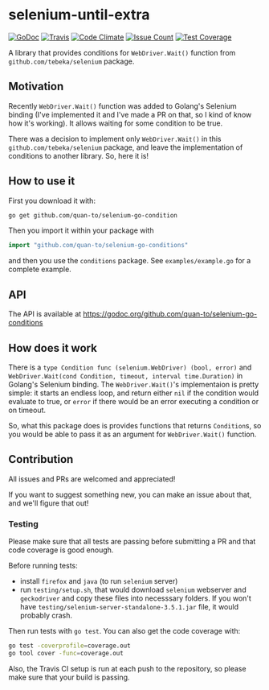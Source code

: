 # selenium-until-extra

[![GoDoc](https://godoc.org/github.com/quan-to/selenium-go-conditions?status.svg)](https://godoc.org/github.com/quan-to/selenium-go-conditions)
[![Travis](https://img.shields.io/travis/quan-to/selenium-go-conditions.svg)](https://travis-ci.org/quan-to/selenium-go-conditions)
[![Code Climate](https://codeclimate.com/github/quan-to/selenium-go-conditions/badges/gpa.svg)](https://codeclimate.com/github/quan-to/selenium-go-conditions)
[![Issue Count](https://codeclimate.com/github/quan-to/selenium-go-conditions/badges/issue_count.svg)](https://codeclimate.com/github/quan-to/selenium-go-conditions)
[![Test Coverage](https://codeclimate.com/github/quan-to/selenium-go-conditions/badges/coverage.svg)](https://codeclimate.com/github/quan-to/selenium-go-conditions/coverage)


A library that provides conditions for `WebDriver.Wait()` function from `github.com/tebeka/selenium` package.

## Motivation

Recently `WebDriver.Wait()` function was added to Golang's Selenium binding (I've implemented it and I've made a PR on that, so I kind of know how it's working). It allows waiting for some condition to be true.

There was a decision to implement only `WebDriver.Wait()` in this `github.com/tebeka/selenium` package, and leave the implementation of conditions to another library. So, here it is!

## How to use it

First you download it with:

```sh
go get github.com/quan-to/selenium-go-condition
```

Then you import it within your package with

```go
import "github.com/quan-to/selenium-go-conditions"
```

and then you use the `conditions` package. See `examples/example.go` for a complete example.

## API

The API is available at https://godoc.org/github.com/quan-to/selenium-go-conditions

## How does it work

There is a `type Condition func (selenium.WebDriver) (bool, error)` and `WebDriver.Wait(cond Condition, timeout, interval time.Duration)` in Golang's Selenium binding. The `WebDriver.Wait()`'s implementaion is pretty simple: it starts an endless loop, and return either `nil` if the condition would evaluate to true, or `error` if there would be an error executing a condition or on timeout.

So, what this package does is provides functions that returns `Condition`s, so you would be able to pass it as an argument for `WebDriver.Wait()` function.



## Contribution

All issues and PRs are welcomed and appreciated!

If you want to suggest something new, you can make an issue about that, and we'll figure that out!

### Testing

Please make sure that all tests are passing before submitting a PR and that code coverage is good enough.

Before running tests:
- install `firefox` and `java` (to run `selenium` server)
- run `testing/setup.sh`, that would download `selenium` webserver and `geckodriver` and copy these files into necesssary folders. If you won't have `testing/selenium-server-standalone-3.5.1.jar` file, it would probably crash.

Then run tests with `go test`.
You can also get the code coverage with:

```sh
go test -coverprofile=coverage.out
go tool cover -func=coverage.out
```

Also, the Travis CI setup is run at each push to the repository, so please make sure that your build is passing.